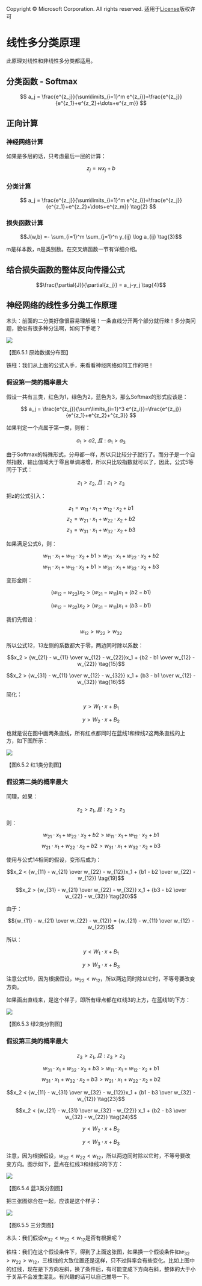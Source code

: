 Copyright © Microsoft Corporation. All rights reserved.
  适用于[License](https://github.com/Microsoft/ai-edu/blob/master/LICENSE.md)版权许可

# 线性多分类原理

此原理对线性和非线性多分类都适用。

## 分类函数 - Softmax

$$
a_j = \frac{e^{z_j}}{\sum\limits_{i=1}^m e^{z_i}}=\frac{e^{z_j}}{e^{z_1}+e^{z_2}+\dots+e^{z_m}}
$$

## 正向计算

### 神经网络计算

如果是多层的话，只考虑最后一层的计算：

$$
z_j = wx_j+b  \tag{1}
$$

### 分类计算

$$
a_j = \frac{e^{z_j}}{\sum\limits_{i=1}^m e^{z_i}}=\frac{e^{z_j}}{e^{z_1}+e^{z_2}+\dots+e^{z_m}} \tag{2}
$$

### 损失函数计算

$$J(w,b) =- \sum_{i=1}^m \sum_{j=1}^n y_{ij} \log a_{ij} \tag{3}$$

m是样本数，n是类别数。在交叉熵函数一节有详细介绍。

## 结合损失函数的整体反向传播公式

$$\frac{\partial{J}}{\partial{z_j}} = a_j-y_j \tag{4}$$

## 神经网络的线性多分类工作原理

木头：前面的二分类好像很容易理解哦！一条直线分开两个部分就行辣！多分类问题，貌似有很多种分法啊，如何下手呢？

<img src="..\Images\7\MultipleClassifierData.png">

【图6.5.1 原始数据分布图】

铁柱：我们从上面的公式入手，来看看神经网络如何工作的吧！

### 假设第一类的概率最大

假设一共有三类，红色为1，绿色为2，蓝色为3，那么Softmax的形式应该是：

$$
a_j = \frac{e^{z_j}}{\sum\limits_{i=1}^3 e^{z_i}}=\frac{e^{z_j}}{e^{z_1}+e^{z_2}+^{z_3}}
$$

如果判定一个点属于第一类，则有：

$$a_1 > a2 , 且: a_1 > a_3 \tag{5}$$

由于Softmax的特殊形式，分母都一样，所以只比较分子就行了。而分子是一个自然指数，输出值域大于零且单调递增，所以只比较指数就可以了，因此，公式5等同于下式：

$$z_1 > z_2 , 且: z_1 > z_3 \tag{6}$$

把z的公式引入：

$$z_1 = w_{11} \cdot x_1 + w_{12} \cdot x_2 + b1 \tag{7}$$
$$z_2 = w_{21} \cdot x_1 + w_{22} \cdot x_2 + b2 \tag{8}$$
$$z_3 = w_{31} \cdot x_1 + w_{32} \cdot x_2 + b3 \tag{9}$$

如果满足公式6，则：

$$w_{11} \cdot x_1 + w_{12} \cdot x_2 + b1  > w_{21} \cdot x_1 + w_{22} \cdot x_2 + b2 \tag{10}$$
$$w_{11} \cdot x_1 + w_{12} \cdot x_2 + b1  > w_{31} \cdot x_1 + w_{32} \cdot x_2 + b3 \tag{11}$$

变形金刚：

$$(w_{12} - w_{22})x_2 > (w_{21} - w_{11})x_1 + (b2 - b1) \tag{12}$$

$$(w_{12} - w_{32})x_2 > (w_{31} - w_{11})x_1 + (b3 - b1) \tag{13}$$

我们先假设：

$$w_{12} > w_{22} > w_{32} \tag{14}$$

所以公式12，13左侧的系数都大于零，两边同时除以系数：

$$x_2 > {w_{21} - w_{11} \over w_{12} - w_{22}}x_1 + {b2 - b1 \over w_{12} - w_{22}} \tag{15}$$

$$x_2 > {w_{31} - w_{11} \over w_{12} - w_{32}} x_1 + {b3 - b1 \over w_{12} - w_{32}} \tag{16}$$

简化：

$$y > W_1 \cdot x + B_1 \tag{17}$$

$$y > W_2 \cdot x + B_2 \tag{18}$$

也就是说在图中画两条直线，所有红点都同时在蓝线1和绿线2这两条直线的上方，如下图所示：

<img src="..\Images\7\z1z2z3.png">

【图6.5.2 红1类分割图】

### 假设第二类的概率最大

同理，如果：

$$z_2 > z_1 , 且: z_2 > z_3$$

则：

$$w_{21} \cdot x_1 + w_{22} \cdot x_2 + b2 > w_{11} \cdot x_1 + w_{12} \cdot x_2 + b1$$
$$w_{21} \cdot x_1 + w_{22} \cdot x_2 + b2  > w_{31} \cdot x_1 + w_{32} \cdot x_2 + b3$$

使用与公式14相同的假设，变形后成为：

$$x_2 < {w_{11} - w_{21} \over w_{22} - w_{12}}x_1 + {b1 - b2 \over w_{22} - w_{12}} \tag{19}$$

$$x_2 > {w_{31} - w_{21} \over w_{22} - w_{32}} x_1 + {b3 - b2 \over w_{22} - w_{32}} \tag{20}$$

由于：

$${w_{11} - w_{21} \over w_{22} - w_{12}} = {w_{21} - w_{11} \over w_{12} - w_{22}}$$

所以：

$$y < W_1 \cdot x + B_1 \tag{21}$$

$$y > W_3 \cdot x + B_3 \tag{22}$$

注意公式19，因为根据假设，$w_{22} < w_{12}$，所以两边同时除以它时，不等号要改变方向。

如果画出直线来，是这个样子，即所有绿点都在红线3的上方，在蓝线1的下方：

<img src="..\Images\7\z2z1z3.png">

【图6.5.3 绿2类分割图】

### 假设第三类的概率最大

$$z_3 > z_1 , 且: z_3 > z_3$$

$$w_{31} \cdot x_1 + w_{32} \cdot x_2 + b3 > w_{11} \cdot x_1 + w_{12} \cdot x_2 + b1$$
$$w_{31} \cdot x_1 + w_{32} \cdot x_2 + b3  > w_{21} \cdot x_1 + w_{22} \cdot x_2 + b2$$


$$x_2 < {w_{11} - w_{31} \over w_{32} - w_{12}}x_1 + {b1 - b3 \over w_{32} - w_{12}} \tag{23}$$

$$x_2 < {w_{21} - w_{31} \over w_{32} - w_{22}} x_1 + {b2 - b3 \over w_{32} - w_{22}} \tag{24}$$


$$y < W_2 \cdot x + B_2 \tag{25}$$

$$y < W_3 \cdot x + B_3 \tag{26}$$

注意，因为根据假设，$w_{32} < w_{22} < w_{12}$，所以两边同时除以它时，不等号要改变方向。图示如下，蓝点在红线3和绿线2的下方：

<img src="..\Images\7\z3z2z1.png">

【图6.5.4 蓝3类分割图】

把三张图综合在一起，应该是这个样子：

<img src="..\Images\7\z123.png">

【图6.5.5 三分类图】

木头：我们假设$w_{32} < w_{22} < w_{12}$是否有根据呢？

铁柱：我们在这个假设条件下，得到了上面这张图，如果换一个假设条件如$w_{32} > w_{22} > w_{12}$，三根线的大致位置还是这样，只不过斜率会有些变化。比如上图中的红线，现在是下方向左斜，换了条件后，有可能变成下方向右斜，整体的大于小于关系不会发生混乱。有兴趣的话可以自己推导一下。

